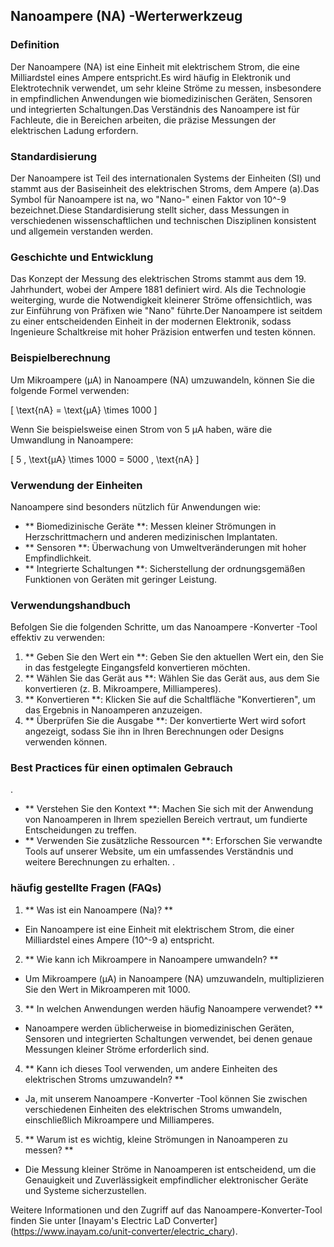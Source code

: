 ## Nanoampere (NA) -Werterwerkzeug

### Definition
Der Nanoampere (NA) ist eine Einheit mit elektrischem Strom, die eine Milliardstel eines Ampere entspricht.Es wird häufig in Elektronik und Elektrotechnik verwendet, um sehr kleine Ströme zu messen, insbesondere in empfindlichen Anwendungen wie biomedizinischen Geräten, Sensoren und integrierten Schaltungen.Das Verständnis des Nanoampere ist für Fachleute, die in Bereichen arbeiten, die präzise Messungen der elektrischen Ladung erfordern.

### Standardisierung
Der Nanoampere ist Teil des internationalen Systems der Einheiten (SI) und stammt aus der Basiseinheit des elektrischen Stroms, dem Ampere (a).Das Symbol für Nanoampere ist na, wo "Nano-" einen Faktor von 10^-9 bezeichnet.Diese Standardisierung stellt sicher, dass Messungen in verschiedenen wissenschaftlichen und technischen Disziplinen konsistent und allgemein verstanden werden.

### Geschichte und Entwicklung
Das Konzept der Messung des elektrischen Stroms stammt aus dem 19. Jahrhundert, wobei der Ampere 1881 definiert wird. Als die Technologie weiterging, wurde die Notwendigkeit kleinerer Ströme offensichtlich, was zur Einführung von Präfixen wie "Nano" führte.Der Nanoampere ist seitdem zu einer entscheidenden Einheit in der modernen Elektronik, sodass Ingenieure Schaltkreise mit hoher Präzision entwerfen und testen können.

### Beispielberechnung
Um Mikroampere (µA) in Nanoampere (NA) umzuwandeln, können Sie die folgende Formel verwenden:

\[ \text{nA} = \text{µA} \times 1000 \]

Wenn Sie beispielsweise einen Strom von 5 µA haben, wäre die Umwandlung in Nanoampere:

\[ 5 \, \text{µA} \times 1000 = 5000 \, \text{nA} \]

### Verwendung der Einheiten
Nanoampere sind besonders nützlich für Anwendungen wie:
- ** Biomedizinische Geräte **: Messen kleiner Strömungen in Herzschrittmachern und anderen medizinischen Implantaten.
- ** Sensoren **: Überwachung von Umweltveränderungen mit hoher Empfindlichkeit.
- ** Integrierte Schaltungen **: Sicherstellung der ordnungsgemäßen Funktionen von Geräten mit geringer Leistung.

### Verwendungshandbuch
Befolgen Sie die folgenden Schritte, um das Nanoampere -Konverter -Tool effektiv zu verwenden:
1. ** Geben Sie den Wert ein **: Geben Sie den aktuellen Wert ein, den Sie in das festgelegte Eingangsfeld konvertieren möchten.
2. ** Wählen Sie das Gerät aus **: Wählen Sie das Gerät aus, aus dem Sie konvertieren (z. B. Mikroampere, Milliamperes).
3. ** Konvertieren **: Klicken Sie auf die Schaltfläche "Konvertieren", um das Ergebnis in Nanoamperen anzuzeigen.
4. ** Überprüfen Sie die Ausgabe **: Der konvertierte Wert wird sofort angezeigt, sodass Sie ihn in Ihren Berechnungen oder Designs verwenden können.

### Best Practices für einen optimalen Gebrauch
.
- ** Verstehen Sie den Kontext **: Machen Sie sich mit der Anwendung von Nanoamperen in Ihrem speziellen Bereich vertraut, um fundierte Entscheidungen zu treffen.
- ** Verwenden Sie zusätzliche Ressourcen **: Erforschen Sie verwandte Tools auf unserer Website, um ein umfassendes Verständnis und weitere Berechnungen zu erhalten.
.

### häufig gestellte Fragen (FAQs)

1. ** Was ist ein Nanoampere (Na)? **
- Ein Nanoampere ist eine Einheit mit elektrischem Strom, die einer Milliardstel eines Ampere (10^-9 a) entspricht.

2. ** Wie kann ich Mikroampere in Nanoampere umwandeln? **
- Um Mikroampere (µA) in Nanoampere (NA) umzuwandeln, multiplizieren Sie den Wert in Mikroamperen mit 1000.

3. ** In welchen Anwendungen werden häufig Nanoampere verwendet? **
- Nanoampere werden üblicherweise in biomedizinischen Geräten, Sensoren und integrierten Schaltungen verwendet, bei denen genaue Messungen kleiner Ströme erforderlich sind.

4. ** Kann ich dieses Tool verwenden, um andere Einheiten des elektrischen Stroms umzuwandeln? **
- Ja, mit unserem Nanoampere -Konverter -Tool können Sie zwischen verschiedenen Einheiten des elektrischen Stroms umwandeln, einschließlich Mikroampere und Milliamperes.

5. ** Warum ist es wichtig, kleine Strömungen in Nanoamperen zu messen? **
- Die Messung kleiner Ströme in Nanoamperen ist entscheidend, um die Genauigkeit und Zuverlässigkeit empfindlicher elektronischer Geräte und Systeme sicherzustellen.

Weitere Informationen und den Zugriff auf das Nanoampere-Konverter-Tool finden Sie unter [Inayam's Electric LaD Converter] (https://www.inayam.co/unit-converter/electric_chary).